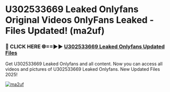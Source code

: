 # U302533669 Leaked Onlyfans Original Videos 0nlyFans Leaked - Files Updated! (ma2uf)

<h3>🔴 CLICK HERE 🌐==►► <a href="https://tinyurl.com/2jnfzry5" rel="nofollow">U302533669 Leaked Onlyfans Updated Files</a></h3>

Get U302533669 Leaked Onlyfans and all content. Now you can access all videos and pictures of U302533669 Leaked Onlyfans. New Updated Files 2025!

[![ma2uf](https://i.imgur.com/GyGTBgg.gif)](https://tinyurl.com/2jnfzry5)

